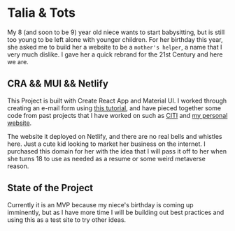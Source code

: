 # Talia & Tots

My 8 (and soon to be 9) year old niece wants to start babysitting, but is still too young to be left alone with younger children. For her birthday this year, she asked me to build her a website to be a `mother's helper`, a name that I very much dislike. I gave her a quick rebrand for the 21st Century and here we are.

## CRA && MUI && Netlify

This Project is built with Create React App and Material UI. I worked through creating an e-mail form using [this tutorial](https://placidowang.medium.com/how-to-add-an-email-form-to-your-react-website-for-free-using-emailjs-and-react-hook-form-7267d6365291), and have pieced together some code from past projects that I have worked on such as [CITI](http://careerintech.ca) and [my personal website](http://connkat.com).

The website it deployed on Netlify, and there are no real bells and whistles here. Just a cute kid looking to market her business on the internet. I purchased this domain for her with the idea that I will pass it off to her when she turns 18 to use as needed as a resume or some weird metaverse reason. 

## State of the Project

Currently it is an MVP because my niece's birthday is coming up imminently, but as I have more time I will be building out best practices and using this as a test site to try other ideas. 
